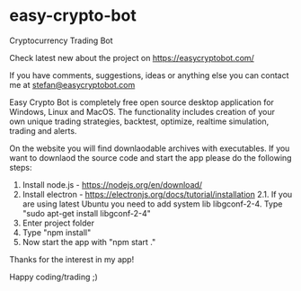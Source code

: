 # easy-crypto-bot
Cryptocurrency Trading Bot

Check latest new about the project on https://easycryptobot.com/

If you have comments, suggestions, ideas or anything else you can contact me at stefan@easycryptobot.com

Easy Crypto Bot is completely free open source desktop application for Windows, Linux and MacOS.
The functionality includes creation of your own unique trading strategies, backtest, optimize, realtime simulation, trading and alerts.

On the website you will find downlaodable archives with executables.
If you want to downlaod the source code and start the app please do the following steps:
1. Install node.js - https://nodejs.org/en/download/
2. Install electron - https://electronjs.org/docs/tutorial/installation
2.1. If you are using latest Ubuntu you need to add system lib libgconf-2-4. Type "sudo apt-get install libgconf-2-4"
3. Enter project folder
4. Type "npm install"
5. Now start the app with "npm start ."

Thanks for the interest in my app!

Happy coding/trading ;)
